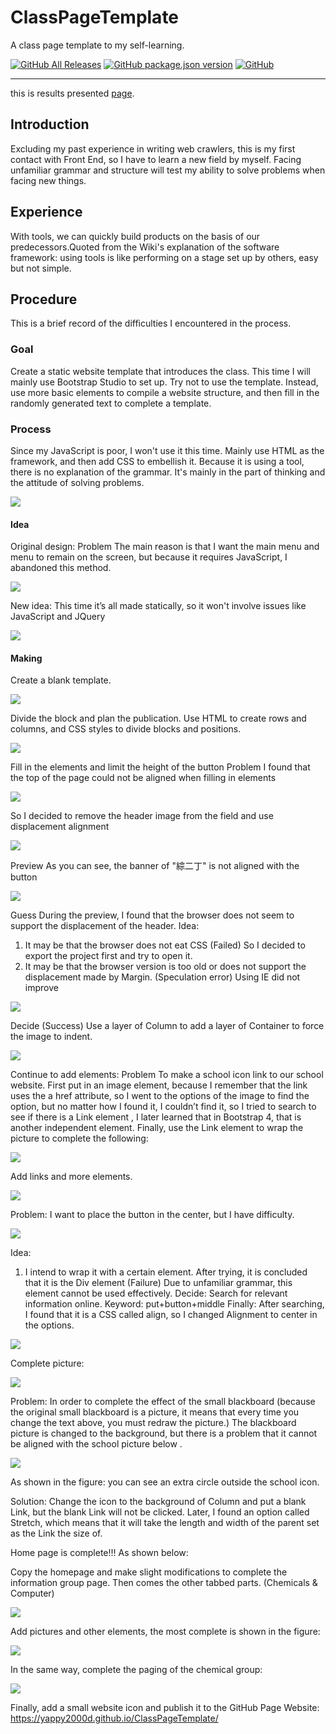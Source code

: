 # ClassPageTemplate
A class page template to my self-learning.

[![GitHub All Releases](https://img.shields.io/github/downloads/yappy2000d/ClassPageTemplate/total?style=flat-square&logo=GitHub)](https://github.com/yappy2000d/ClassPageTemplate/archive/master.zip)
[![GitHub package.json version](https://img.shields.io/github/package-json/v/yappy2000d/ClassPageTemplate?style=flat-square&logo=visual-studio-code)](https://github.com/yappy2000d/ClassPageTemplate/branches)
[![GitHub](https://img.shields.io/github/license/yappy2000d/ClassPageTemplate?style=flat-square)](https://github.com/yappy2000d/ClassPageTemplate/blob/master/LICENSE)

----

this is results presented [page](https://yappy2000d.github.io/ClassPageTemplate/).

## Introduction
Excluding my past experience in writing web crawlers, this is my first contact with Front End, so I have to learn a new field by myself. Facing unfamiliar grammar and structure will test my ability to solve problems when facing new things.

## Experience
With tools, we can quickly build products on the basis of our predecessors.Quoted from the Wiki's explanation of the software framework: using tools is like performing on a stage set up by others, easy but not simple.

## Procedure
This is a brief record of the difficulties I encountered in the process.

### Goal
Create a static website template that introduces the class. This time I will mainly use Bootstrap Studio to set up. Try not to use the template. Instead, use more basic elements to compile a website structure, and then fill in the randomly generated text to complete a template.

### Process
Since my JavaScript is poor, I won't use it this time. Mainly use HTML as the framework, and then add CSS to embellish it. Because it is using a tool, there is no explanation of the grammar. It's mainly in the part of thinking and the attitude of solving problems.

![](./images/image1.jpg)

#### Idea
Original design:
Problem
The main reason is that I want the main menu and menu to remain on the screen, but because it requires JavaScript, I abandoned this method.

![](./images/image2.png)

New idea:
This time it’s all made statically, so it won't involve issues like JavaScript and JQuery

![](./images/image3.png)

#### Making
Create a blank template.

![](./images/image4.PNG)

Divide the block and plan the publication.
Use HTML to create rows and columns, and CSS styles to divide blocks and positions.

![](./images/image5.PNG)

Fill in the elements and limit the height of the button
Problem
I found that the top of the page could not be aligned when filling in elements

![](./images/image6.PNG)

So I decided to remove the header image from the field and use displacement alignment

![](./images/image7.png)

Preview
As you can see, the banner of "綜二丁" is not aligned with the button

![](./images/image8.PNG)

Guess
During the preview, I found that the browser does not seem to support the displacement of the header.
Idea:
1. It may be that the browser does not eat CSS
(Failed) So I decided to export the project first and try to open it.
2. It may be that the browser version is too old or does not support the displacement made by Margin.
(Speculation error) Using IE did not improve

![](./images/image9.PNG)

Decide
(Success) Use a layer of Column to add a layer of Container to force the image to indent.

![](./images/image10.PNG)

Continue to add elements:
Problem
To make a school icon link to our school website.
First put in an image element, because I remember that the link uses the a href attribute, so I went to the options of the image to find the option, but no matter how I found it, I couldn’t find it, so I tried to search to see if there is a Link element , I later learned that in Bootstrap 4, that is another independent element. Finally, use the Link element to wrap the picture to complete the following:

![](./images/image11.png)

Add links and more elements.

![](./images/image12.png)

Problem: I want to place the button in the center, but I have difficulty.

![](./images/image13.png)

Idea:
1. I intend to wrap it with a certain element. After trying, it is concluded that it is the Div element
(Failure) Due to unfamiliar grammar, this element cannot be used effectively.
Decide:
Search for relevant information online. Keyword: put+button+middle
Finally:
After searching, I found that it is a CSS called align, so I changed Alignment to center in the options.

![](./images/image14.png)

Complete picture:

![](./images/image15.PNG)

Problem:
In order to complete the effect of the small blackboard (because the original small blackboard is a picture, it means that every time you change the text above, you must redraw the picture.) The blackboard picture is changed to the background, but there is a problem that it cannot be aligned with the school picture below .

![](./images/image16.PNG)

As shown in the figure: you can see an extra circle outside the school icon.

Solution: Change the icon to the background of Column and put a blank Link, but the blank Link will not be clicked. Later, I found an option called Stretch, which means that it will take the length and width of the parent set as the Link the size of.

Home page is complete!!!
As shown below:

Copy the homepage and make slight modifications to complete the information group page.
Then comes the other tabbed parts. (Chemicals & Computer)

![](./images/image17.PNG)

Add pictures and other elements, the most complete is shown in the figure:

![](./images/image18.PNG)

In the same way, complete the paging of the chemical group:

![](./images/image19.PNG)

Finally, add a small website icon and publish it to the GitHub Page
Website: https://yappy2000d.github.io/ClassPageTemplate/
